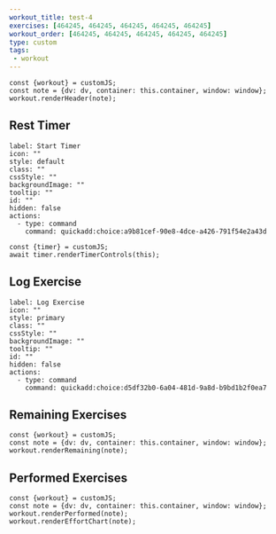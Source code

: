 ```yaml
---
workout_title: test-4
exercises: [464245, 464245, 464245, 464245, 464245]
workout_order: [464245, 464245, 464245, 464245, 464245]
type: custom
tags:
 - workout
---
```


```dataviewjs
const {workout} = customJS;
const note = {dv: dv, container: this.container, window: window};
workout.renderHeader(note);
```

## Rest Timer
```meta-bind-button
label: Start Timer
icon: ""
style: default
class: ""
cssStyle: ""
backgroundImage: ""
tooltip: ""
id: ""
hidden: false
actions:
  - type: command
    command: quickadd:choice:a9b81cef-90e8-4dce-a426-791f54e2a43d
```

```dataviewjs
const {timer} = customJS;
await timer.renderTimerControls(this);
```

## Log Exercise
```meta-bind-button
label: Log Exercise
icon: ""
style: primary
class: ""
cssStyle: ""
backgroundImage: ""
tooltip: ""
id: ""
hidden: false
actions:
  - type: command
    command: quickadd:choice:d5df32b0-6a04-481d-9a8d-b9bd1b2f0ea7
```

## Remaining Exercises
```dataviewjs
const {workout} = customJS;
const note = {dv: dv, container: this.container, window: window};
workout.renderRemaining(note);
```

## Performed Exercises
```dataviewjs
const {workout} = customJS;
const note = {dv: dv, container: this.container, window: window};
workout.renderPerformed(note);
workout.renderEffortChart(note);
```
